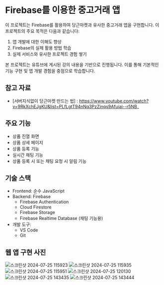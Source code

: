 # Firebase를 이용한 중고거래 앱

이 프로젝트는 Firebase를 활용하여 당근마켓과 유사한 중고거래 앱을 구현합니다. 이 프로젝트의 주요 목적은 다음과 같습니다:

1. 앱 개발에 대한 이해도 향상
2. Firebase의 실제 활용 방법 학습
3. 실제 서비스와 유사한 프로젝트 경험 쌓기

본 프로젝트는 유튜브에 게시된 강의 내용을 기반으로 진행됩니다. 이를 통해 기본적인 기능 구현 및 앱 개발 경험을 중점으로 학습합니다.

## 참고 자료
- [서버지식없이 당근마켓 만드는 법] : https://www.youtube.com/watch?v=9RkXchEJgKU&list=PLfLgtT94nNq3PzZinqs9Afuiai--r5NB_

## 주요 기능

- 상품 진열 화면
- 상품 상세 페이지
- 상품 등록 기능
- 실시간 채팅 기능
- 상품 등록 시 또는 채팅 요청 시 알림 기능

## 기술 스택

- Frontend: 순수 JavaScript
- Backend: Firebase
  - Firebase Authentication
  - Cloud Firestore
  - Firebase Storage
  - Firebase Realtime Database (채팅 기능용)
- 개발 도구:
  - VS Code
  - Git

## 웹 앱 구현 사진
![스크린샷 2024-07-25 115923](https://github.com/user-attachments/assets/c173cac3-1d8f-4300-a85a-45d40456f289)
![스크린샷 2024-07-25 115935](https://github.com/user-attachments/assets/571c7259-c8d2-4358-a4b4-f262602ccead)
![스크린샷 2024-07-25 115951](https://github.com/user-attachments/assets/1acf5c3f-f287-4c72-b134-754e8ea55fc5)
![스크린샷 2024-07-25 120130](https://github.com/user-attachments/assets/5380daf1-3dd8-4a6b-b910-78addf1ce4f6)
![스크린샷 2024-07-25 143435](https://github.com/user-attachments/assets/25d1abc0-e874-4df8-876e-2f67a0cc29bf)
![스크린샷 2024-07-25 143444](https://github.com/user-attachments/assets/249e595d-f1e7-447f-801b-57d57cf10262)

